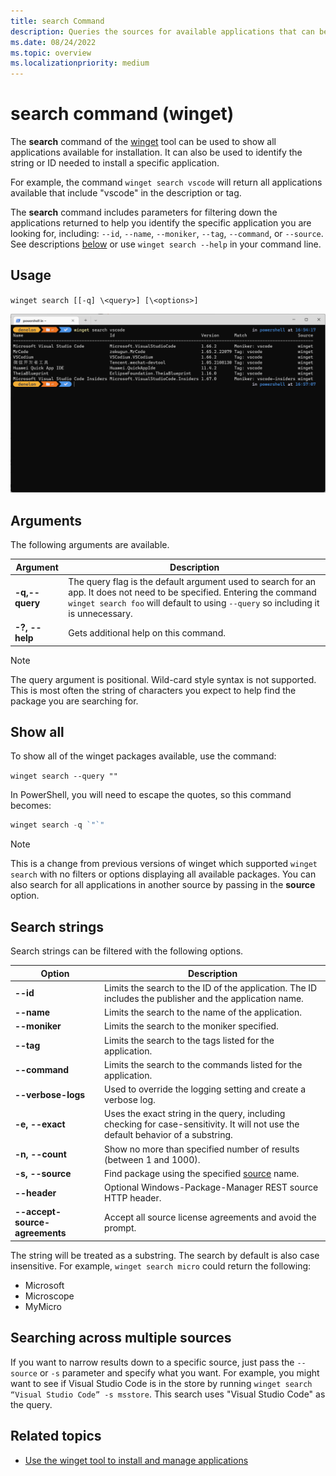 ```yaml
---
title: search Command
description: Queries the sources for available applications that can be installed
ms.date: 08/24/2022
ms.topic: overview
ms.localizationpriority: medium
---
```


# search command (winget)

The **search** command of the [winget](index.md) tool can be used to show all applications available for installation. It can also be used to identify the string or ID needed to install a specific application.

For example, the command `winget search vscode` will return all applications available that include "vscode" in the description or tag.

The **search** command includes parameters for filtering down the applications returned to help you identify the specific application you are looking for, including: `--id`, `--name`, `--moniker`, `--tag`, `--command`, or `--source`. See descriptions [below](#search-strings) or use `winget search --help` in your command line.

## Usage

`winget search [[-q] \<query>] [\<options>]`

![Screenshot of the Windows Power Shell window displaying the results of the winget search.](./images/search.png)

## Arguments

The following arguments are available.

| Argument  | Description |
 --------------|-------------|
| **-q,--query** |  The query flag is the default argument used to search for an app. It does not need to be specified. Entering the command `winget search foo` will default to using `--query` so including it is unnecessary.|
| **-?, --help** |  Gets additional help on this command. |

> [!NOTE]
> The query argument is positional. Wild-card style syntax is not supported. This is most often the string of characters you expect to help find the package you are searching for.

## Show all

To show all of the winget packages available, use the command:

`winget search --query ""`

In PowerShell, you will need to escape the quotes, so this command becomes:

```powershell
winget search -q `"`" 
```

> [!NOTE]
> This is a change from previous versions of winget which supported `winget search` with no filters or options displaying all available packages. You can also search for all applications in another source by passing in the **source** option.

## Search strings

Search strings can be filtered with the following options.

| Option  | Description |
 --------------|-------------|
| **--id**        |   Limits the search to the ID of the application. The ID includes the publisher and the application name. |
| **--name**      |  Limits the search to the name of the application. |
| **--moniker**  |    Limits the search to the moniker specified. |
| **--tag**    |  Limits the search to the tags listed for the application. |
| **--command**   |   Limits the search to the commands listed for the application. |
| **--verbose-logs** | Used to override the logging setting and create a verbose log. |
| **-e, --exact**  |     Uses the exact string in the query, including checking for case-sensitivity. It will not use the default behavior of a substring.  |  
| **-n, --count**      |  Show no more than specified number of results (between 1 and 1000). |
| **-s, --source**     |  Find package using the specified [source](source.md) name. |
| **--header** | Optional Windows-Package-Manager REST source HTTP header. |
| **--accept-source-agreements** | Accept all source license agreements and avoid the prompt. |

The string will be treated as a substring. The search by default is also case insensitive. For example, `winget search micro` could return the following:

* Microsoft
* Microscope
* MyMicro

## Searching across multiple sources

If you want to narrow results down to a specific source, just pass the `--source` or `-s` parameter and specify what you want. For example, you might want to see if Visual Studio Code is in the store by running `winget search “Visual Studio Code” -s msstore`. This search uses "Visual Studio Code" as the query.

## Related topics

* [Use the winget tool to install and manage applications](index.md)